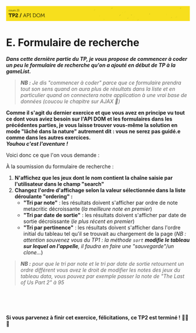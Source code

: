 <img src="images/readme/header-small.jpg" >

# E. Formulaire de recherche <!-- omit in toc -->

_**Dans cette dernière partie du TP, je vous propose de commencer à coder un peu le formulaire de recherche qu'on a ajouté en début de TP à la gameList.**_

> _**NB :** Je dis "commencer à coder" parce que ce formulaire prendra tout son sens quand on aura plus de résultats dans la liste et en particulier quand on connectera notre application à une vrai base de données (coucou le chapitre sur AJAX 👋)_

**Comme il s'agit du dernier exercice et que vous avez en principe vu tout ce dont vous aviez besoin sur l'API DOM et les formulaires dans les précédentes parties, je vous laisse trouver vous-même la solution en mode "lâché dans la nature" autrement dit : vous ne serez pas guidé.e comme dans les autres exercices.** \
_**Youhou c'est l'aventure !**_

Voici donc ce que l'on vous demande :

À la soumission du formulaire de recherche :
1. **N'affichez que les jeux dont le nom contient la chaîne saisie par l'utilisateur dans le champ "search"**
2. **Changez l'ordre d'affichage selon la valeur sélectionnée dans la liste déroulante "ordering" :**
	- **"Tri par note"** : les résultats doivent s'afficher par ordre de note metacritic décroissante (_la meilleure note en premier_)
	- **"Tri par date de sortie"** : les résultats doivent s'afficher par date de sortie décroissante (_le plus récent en premier_)
	- **"Tri par pertinence"** : les résultats doivent s'afficher dans l'ordre initial du tableau tel qu'il se trouvait au chargement de la page (_NB : attention souvenez vous du TP1 : la méthode `sort` **modifie le tableau sur lequel on l'appelle**, il faudra en faire une "sauvegarde"/un clone..._)

> _**NB :** pour que le tri par note et le tri par date de sortie retournent un ordre différent vous avez le droit de modifier les notes des jeux du tableau data, vous pouvez par exemple passer la note de "The Last of Us Part 2" à 95_
<br/>
<br/>
<br/>

**Si vous parvenez à finir cet exercice, félicitations, ce TP2 est terminé !** 👏👏👏